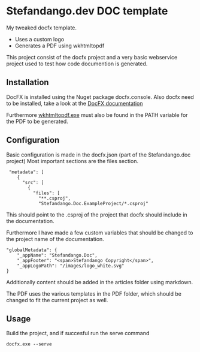 # Stefandango.dev DOC template

My tweaked docfx template. 

- Uses a custom logo
- Generates a PDF using wkhtmltopdf

This project consist of the docfx project and a very basic webservice project used to test how code documention is generated.

## Installation

DocFX is installed using the Nuget package docfx.console. Also docfx need to be installed, take a look at the [DocFX documentation](https://dotnet.github.io/docfx/)

Furthermore [wkhtmltopdf.exe](https://wkhtmltopdf.org/) must also be found in the PATH variable for the PDF to be generated. 

## Configuration

Basic configuration is made in the docfx.json (part of the Stefandango.doc project)
Most important sections are the files section.

```
 "metadata": [
    {
      "src": [
        {
          "files": [
            "**.csproj",
            "Stefandango.Doc.ExampleProject/*.csproj"
```

This should point to the .csproj of the project that docfx should include in the documentation.

Furthermore I have made a few custom variables that should be changed to the project name of the documentation. 
```
"globalMetadata": {
    "_appName": "Stefandango.Doc",
    "_appFooter": "<span>Stefandango Copyright</span>",
    "_appLogoPath": "/images/logo_white.svg"
}
```

Additionally content should be added in the articles folder using markdown. 

The PDF uses the various templates in the PDF folder, which should be changed to fit the current project as well.

## Usage

Build the project, and if succesful run the serve command

```
docfx.exe --serve
```
